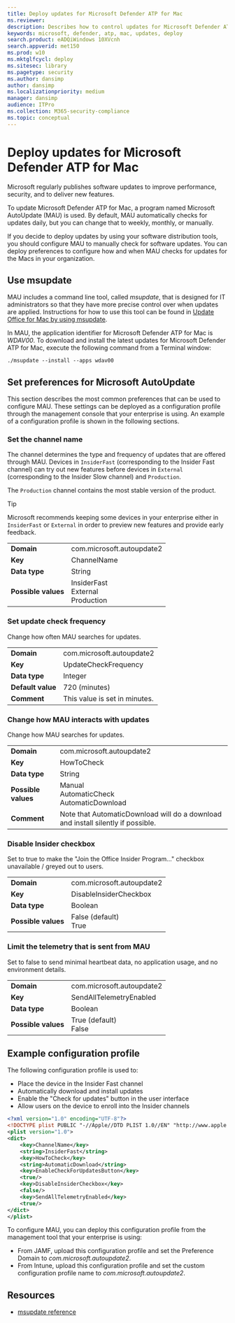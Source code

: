```yaml
---
title: Deploy updates for Microsoft Defender ATP for Mac
ms.reviewer: 
description: Describes how to control updates for Microsoft Defender ATP for Mac in enterprise environments.
keywords: microsoft, defender, atp, mac, updates, deploy
search.product: eADQiWindows 10XVcnh
search.appverid: met150
ms.prod: w10
ms.mktglfcycl: deploy
ms.sitesec: library
ms.pagetype: security
ms.author: dansimp
author: dansimp
ms.localizationpriority: medium
manager: dansimp
audience: ITPro
ms.collection: M365-security-compliance 
ms.topic: conceptual
---
```


# Deploy updates for Microsoft Defender ATP for Mac

Microsoft regularly publishes software updates to improve performance, security, and to deliver new features.

To update Microsoft Defender ATP for Mac, a program named Microsoft AutoUpdate (MAU) is used. By default, MAU automatically checks for updates daily, but you can change that to weekly, monthly, or manually.

If you decide to deploy updates by using your software distribution tools, you should configure MAU to manually check for software updates. You can deploy preferences to configure how and when MAU checks for updates for the Macs in your organization.

## Use msupdate

MAU includes a command line tool, called *msupdate*, that is designed for IT administrators so that they have more precise control over when updates are applied. Instructions for how to use this tool can be found in [Update Office for Mac by using msupdate](https://docs.microsoft.com/en-us/deployoffice/mac/update-office-for-mac-using-msupdate).

In MAU, the application identifier for Microsoft Defender ATP for Mac is *WDAV00*. To download and install the latest updates for Microsoft Defender ATP for Mac, execute the following command from a Terminal window:

```
./msupdate --install --apps wdav00
```

## Set preferences for Microsoft AutoUpdate

This section describes the most common preferences that can be used to configure MAU. These settings can be deployed as a configuration profile through the management console that your enterprise is using. An example of a configuration profile is shown in the following sections.

### Set the channel name

The channel determines the type and frequency of updates that are offered through MAU. Devices in `InsiderFast` (corresponding to the Insider Fast channel) can try out new features before devices in `External` (corresponding to the Insider Slow channel) and `Production`. 

The `Production` channel contains the most stable version of the product.

>[!TIP]
>Microsoft recommends keeping some devices in your enterprise either in `InsiderFast` or `External` in order to preview new features and provide early feedback.

|||
|:---|:---|
| **Domain** | com.microsoft.autoupdate2 |
| **Key** | ChannelName |
| **Data type** | String |
| **Possible values** | InsiderFast <br/> External <br/> Production |

### Set update check frequency

Change how often MAU searches for updates.

|||
|:---|:---|
| **Domain** | com.microsoft.autoupdate2 |
| **Key** | UpdateCheckFrequency |
| **Data type** | Integer |
| **Default value** | 720 (minutes) |
| **Comment** | This value is set in minutes. |

### Change how MAU interacts with updates

Change how MAU searches for updates.

|||
|:---|:---|
| **Domain** | com.microsoft.autoupdate2 |
| **Key** | HowToCheck |
| **Data type** | String |
| **Possible values** | Manual <br/> AutomaticCheck <br/> AutomaticDownload |
| **Comment** |  Note that AutomaticDownload will do a download and install silently if possible. |

### Disable Insider checkbox

Set to true to make the "Join the Office Insider Program..." checkbox unavailable / greyed out to users.

|||
|:---|:---|
| **Domain** | com.microsoft.autoupdate2 |
| **Key** | DisableInsiderCheckbox |
| **Data type** | Boolean |
| **Possible values** | False (default) <br/> True |

### Limit the telemetry that is sent from MAU

Set to false to send minimal heartbeat data, no application usage, and no environment details.

|||
|:---|:---|
| **Domain** | com.microsoft.autoupdate2 |
| **Key** | SendAllTelemetryEnabled |
| **Data type** | Boolean |
| **Possible values** | True (default) <br/> False |

## Example configuration profile

The following configuration profile is used to:
- Place the device in the Insider Fast channel
- Automatically download and install updates
- Enable the "Check for updates" button in the user interface
- Allow users on the device to enroll into the Insider channels

```XML
<?xml version="1.0" encoding="UTF-8"?>
<!DOCTYPE plist PUBLIC "-//Apple//DTD PLIST 1.0//EN" "http://www.apple.com/DTDs/PropertyList-1.0.dtd">
<plist version="1.0">
<dict>
	<key>ChannelName</key>
	<string>InsiderFast</string>
	<key>HowToCheck</key>
	<string>AutomaticDownload</string>
	<key>EnableCheckForUpdatesButton</key>
	<true/>
    <key>DisableInsiderCheckbox</key>
    <false/>
	<key>SendAllTelemetryEnabled</key>
	<true/>
</dict>
</plist>
```

To configure MAU, you can deploy this configuration profile from the management tool that your enterprise is using:
- From JAMF, upload this configuration profile and set the Preference Domain to *com.microsoft.autoupdate2*.
- From Intune, upload this configuration profile and set the custom configuration profile name to *com.microsoft.autoupdate2*.

## Resources

- [msupdate reference](https://docs.microsoft.com/en-us/deployoffice/mac/update-office-for-mac-using-msupdate)